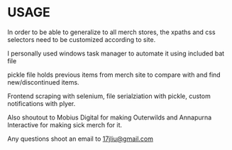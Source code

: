 
# USAGE

In order to be able to generalize to all merch stores, the xpaths and css selectors need to be customized according to site.

I personally used windows task manager to automate it using included bat file

pickle file holds previous items from merch site to compare with and find new/discontinued items.

Frontend scraping with selenium, file serialziation with pickle, custom notifications with plyer.

Also shoutout to Mobius Digital for making Outerwilds and Annapurna Interactive for making sick merch for it.

Any questions shoot an email to 17jliu@gmail.com

